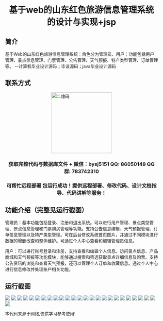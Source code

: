 <p><h1 align="center">基于web的山东红色旅游信息管理系统的设计与实现+jsp</h1></p>

## 简介
基于Web的山东红色旅游信息管理系统：角色分为管理员、用户；功能包括用户管理、景点信息管理、门票管理、公告管理、天气预报、特产类型管理、订单管理等。    --计算机毕业设计源码；毕设源码；java毕业设计源码


## 联系方式
<img src="https://bs-1329754181.cos.ap-shanghai.myqcloud.com/wx.jpg" alt="二维码" style="display: block; margin: 0 auto;" width="200px">
<p><h3 align="center">获取完整代码与数据库文件 + 微信：bysj5151 QQ: 86050149 QQ群: 783742310</h3></p>
<p><h3 align="center">可帮忙远程部署 包运行成功！提供远程部署、修改代码、设计文档指导、代码讲解等服务！</h3></p>

## 功能介绍（完整见运行截图）
管理员：基本功能包括登录、注册和退出系统。可以进行用户管理、景点类型管理、景点信息管理和门票购买管理等功能。支持公告信息编辑、天气预报管理、订单信息管理以及特产类型管理。可在后台修改系统首页图片，并通过不同模块进行数据的增删改查和整体维护。可通过个人中心查看和编辑管理员信息。

用户：可以进行账号登录和注册，支持查看和编辑个人信息。访问景点信息、产品商城和天气预报等功能模块，能够通过搜索和筛选获取景点详细信息及购票。支持公告资讯的浏览和查看天气预报，还可以管理个人订单和收藏信息。通过个人中心进行信息修改并处理账户相关功能。


## 运行截图
![](https://bs-1329754181.cos.ap-shanghai.myqcloud.com/ssm/ShandongRedTourismInformationManagementSystem/img/001.jpg)
![](https://bs-1329754181.cos.ap-shanghai.myqcloud.com/ssm/ShandongRedTourismInformationManagementSystem/img/002.jpg)
![](https://bs-1329754181.cos.ap-shanghai.myqcloud.com/ssm/ShandongRedTourismInformationManagementSystem/img/003.jpg)
![](https://bs-1329754181.cos.ap-shanghai.myqcloud.com/ssm/ShandongRedTourismInformationManagementSystem/img/004.jpg)
![](https://bs-1329754181.cos.ap-shanghai.myqcloud.com/ssm/ShandongRedTourismInformationManagementSystem/img/005.jpg)
![](https://bs-1329754181.cos.ap-shanghai.myqcloud.com/ssm/ShandongRedTourismInformationManagementSystem/img/006.jpg)
![](https://bs-1329754181.cos.ap-shanghai.myqcloud.com/ssm/ShandongRedTourismInformationManagementSystem/img/007.jpg)
![](https://bs-1329754181.cos.ap-shanghai.myqcloud.com/ssm/ShandongRedTourismInformationManagementSystem/img/008.jpg)
![](https://bs-1329754181.cos.ap-shanghai.myqcloud.com/ssm/ShandongRedTourismInformationManagementSystem/img/009.jpg)
![](https://bs-1329754181.cos.ap-shanghai.myqcloud.com/ssm/ShandongRedTourismInformationManagementSystem/img/010.jpg)
![](https://bs-1329754181.cos.ap-shanghai.myqcloud.com/ssm/ShandongRedTourismInformationManagementSystem/img/011.jpg)
![](https://bs-1329754181.cos.ap-shanghai.myqcloud.com/ssm/ShandongRedTourismInformationManagementSystem/img/012.jpg)
![](https://bs-1329754181.cos.ap-shanghai.myqcloud.com/ssm/ShandongRedTourismInformationManagementSystem/img/013.jpg)
![](https://bs-1329754181.cos.ap-shanghai.myqcloud.com/ssm/ShandongRedTourismInformationManagementSystem/img/014.jpg)
![](https://bs-1329754181.cos.ap-shanghai.myqcloud.com/ssm/ShandongRedTourismInformationManagementSystem/img/015.jpg)
![](https://bs-1329754181.cos.ap-shanghai.myqcloud.com/ssm/ShandongRedTourismInformationManagementSystem/img/016.jpg)
![](https://bs-1329754181.cos.ap-shanghai.myqcloud.com/ssm/ShandongRedTourismInformationManagementSystem/img/017.jpg)
![](https://bs-1329754181.cos.ap-shanghai.myqcloud.com/ssm/ShandongRedTourismInformationManagementSystem/img/018.jpg)
![](https://bs-1329754181.cos.ap-shanghai.myqcloud.com/ssm/ShandongRedTourismInformationManagementSystem/img/019.jpg)
![](https://bs-1329754181.cos.ap-shanghai.myqcloud.com/ssm/ShandongRedTourismInformationManagementSystem/img/020.jpg)
![](https://bs-1329754181.cos.ap-shanghai.myqcloud.com/ssm/ShandongRedTourismInformationManagementSystem/img/021.jpg)
![](https://bs-1329754181.cos.ap-shanghai.myqcloud.com/ssm/ShandongRedTourismInformationManagementSystem/img/022.jpg)
![](https://bs-1329754181.cos.ap-shanghai.myqcloud.com/ssm/ShandongRedTourismInformationManagementSystem/img/023.jpg)
![](https://bs-1329754181.cos.ap-shanghai.myqcloud.com/ssm/ShandongRedTourismInformationManagementSystem/img/024.jpg)
![](https://bs-1329754181.cos.ap-shanghai.myqcloud.com/ssm/ShandongRedTourismInformationManagementSystem/img/025.jpg)
![](https://bs-1329754181.cos.ap-shanghai.myqcloud.com/ssm/ShandongRedTourismInformationManagementSystem/img/026.jpg)

<p>本代码来源于网络,仅供学习参考使用!</p>
